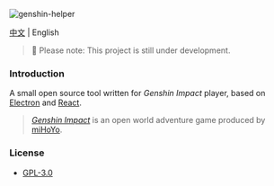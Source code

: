 ![genshin-helper](https://socialify.git.ci/Vikiboss/genshin-helper/image?description=1&font=Source%20Code%20Pro&forks=1&issues=1&language=1&logo=https%3A%2F%2Fgithub.com%2FVikiboss%2Fgenshin-helper%2Fblob%2Fmain%2Fsrc%2Fassets%2Ficon.png%3Fraw%3Dtrue&owner=1&pattern=Circuit%20Board&pulls=1&stargazers=1&theme=Light)

[中文](README.md) | English

> 🚧 Please note: This project is still under development.

### Introduction

A small open source tool written for _Genshin Impact_ player, based on [Electron](https://www.electronjs.org/) and [React](https://reactjs.org/).

> [_Genshin Impact_](https://genshin.hoyoverse.com/en/) is an open world adventure game produced by [miHoYo](https://www.mihoyo.com/en/).

### License

- [GPL-3.0](LICENSE)
